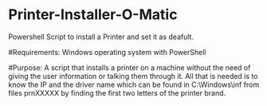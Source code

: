 # Printer-Installer-O-Matic
Powershell Script to install a Printer and set it as deafult.

#Requirements:
Windows operating system with PowerShell

#Purpose:
A script that installs a printer on a machine without the need of giving the user information or talking them through it. All that is needed is to know the IP and the driver name which can be found in C:\Windows\inf from files prnXXXXX by finding the first two letters of the printer brand. 
